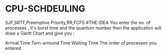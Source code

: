 # CPU-SCHDEULING
SJF,SRTF,Preemptive Priority,RR,FCFS
#THE IDEA
You enter the no. of processes , it's burst time and the quantum number then the application will draw a Gantt Chart and give you :

Arrival Time
Turn-arround Time
Waiting Time
The order of processes you entered
